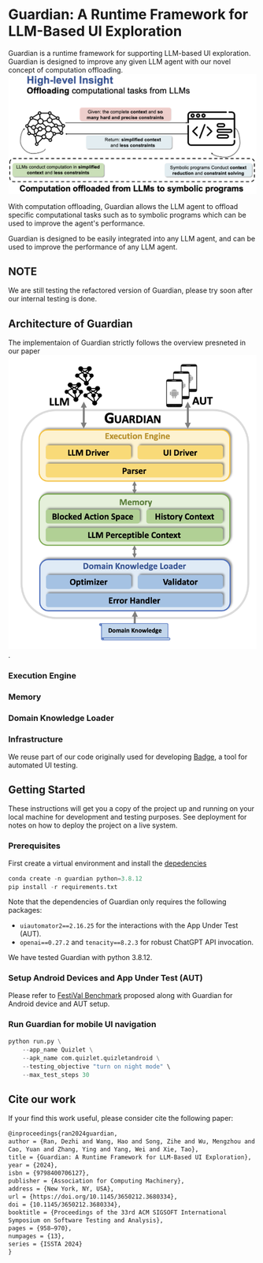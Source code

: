 # Guardian: A Runtime Framework for LLM-Based UI Exploration

Guardian is a runtime framework for supporting LLM-based UI exploration. 
Guardian is designed to improve any given LLM agent with our novel concept of computation offloading. 
![Alt text](figures/computation_offloading.png)
<!-- <p align="center"> Computation Offloading from LLMs to Symoblic Programs </p> -->

With computation offloading, Guardian allows the LLM agent to offload specific computational tasks such as to symbolic programs which can be used to improve the agent's performance. 


Guardian is designed to be easily integrated into any LLM agent, and can be used to improve the performance of any LLM agent. 


## NOTE
We are still testing the refactored version of Guardian, please try soon after our internal testing is done.

## Architecture of Guardian
The implementaion of Guardian strictly follows the overview presneted in our paper ![Alt text](figures/overview.png).


### Execution Engine


### Memory

### Domain Knowledge Loader

### Infrastructure 
We reuse part of our code originally used for developing [Badge](https://dl.acm.org/doi/abs/10.1109/ICSE48619.2023.00083), a tool for automated UI testing.



## Getting Started

These instructions will get you a copy of the project up and running on your local machine for development and testing purposes. See deployment for notes on how to deploy the project on a live system.

### Prerequisites

First create a virtual environment and install the [depedencies](requirements.txt)

```python
conda create -n guardian python=3.8.12 
pip install -r requirements.txt
```
Note that the dependencies of Guardian only requires the following packages:
- `uiautomator2==2.16.25` for the interactions with the App Under Test (AUT).
- `openai==0.27.2` and `tenacity==8.2.3` for robust ChatGPT API invocation.

We have tested Guardian with python 3.8.12.

### Setup Android Devices and App Under Test (AUT)

Please refer to [FestiVal Benchmark](https://github.com/PKU-ASE-RISE/FestiVal) proposed along with Guardian for Android device and AUT setup.


### Run Guardian for mobile UI navigation

```python
python run.py \
    --app_name Quizlet \
    --apk_name com.quizlet.quizletandroid \
    --testing_objective "turn on night mode" \
    --max_test_steps 30
```



## Cite our work
If your find this work useful, please consider cite the following paper:

```
@inproceedings{ran2024guardian,
author = {Ran, Dezhi and Wang, Hao and Song, Zihe and Wu, Mengzhou and Cao, Yuan and Zhang, Ying and Yang, Wei and Xie, Tao},
title = {Guardian: A Runtime Framework for LLM-Based UI Exploration},
year = {2024},
isbn = {9798400706127},
publisher = {Association for Computing Machinery},
address = {New York, NY, USA},
url = {https://doi.org/10.1145/3650212.3680334},
doi = {10.1145/3650212.3680334},
booktitle = {Proceedings of the 33rd ACM SIGSOFT International Symposium on Software Testing and Analysis},
pages = {958–970},
numpages = {13},
series = {ISSTA 2024}
}
```



